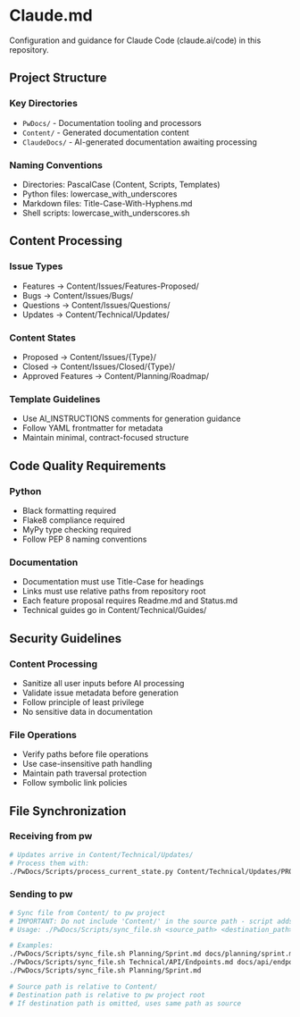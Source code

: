 # Claude.md

Configuration and guidance for Claude Code (claude.ai/code) in this repository.

## Project Structure

### Key Directories
- `PwDocs/` - Documentation tooling and processors
- `Content/` - Generated documentation content
- `ClaudeDocs/` - AI-generated documentation awaiting processing

### Naming Conventions
- Directories: PascalCase (Content, Scripts, Templates)
- Python files: lowercase_with_underscores
- Markdown files: Title-Case-With-Hyphens.md
- Shell scripts: lowercase_with_underscores.sh

## Content Processing

### Issue Types
- Features → Content/Issues/Features-Proposed/
- Bugs → Content/Issues/Bugs/
- Questions → Content/Issues/Questions/
- Updates → Content/Technical/Updates/

### Content States
- Proposed → Content/Issues/{Type}/
- Closed → Content/Issues/Closed/{Type}/
- Approved Features → Content/Planning/Roadmap/

### Template Guidelines
- Use AI_INSTRUCTIONS comments for generation guidance
- Follow YAML frontmatter for metadata
- Maintain minimal, contract-focused structure

## Code Quality Requirements

### Python
- Black formatting required
- Flake8 compliance required
- MyPy type checking required
- Follow PEP 8 naming conventions

### Documentation
- Documentation must use Title-Case for headings
- Links must use relative paths from repository root
- Each feature proposal requires Readme.md and Status.md
- Technical guides go in Content/Technical/Guides/

## Security Guidelines

### Content Processing
- Sanitize all user inputs before AI processing
- Validate issue metadata before generation
- Follow principle of least privilege
- No sensitive data in documentation

### File Operations
- Verify paths before file operations
- Use case-insensitive path handling
- Maintain path traversal protection
- Follow symbolic link policies

## File Synchronization

### Receiving from pw
```bash
# Updates arrive in Content/Technical/Updates/
# Process them with:
./PwDocs/Scripts/process_current_state.py Content/Technical/Updates/PROJECT_STATE.md
```

### Sending to pw
```bash
# Sync file from Content/ to pw project
# IMPORTANT: Do not include 'Content/' in the source path - script adds it automatically
# Usage: ./PwDocs/Scripts/sync_file.sh <source_path> <destination_path>

# Examples:
./PwDocs/Scripts/sync_file.sh Planning/Sprint.md docs/planning/sprint.md           # Explicit destination
./PwDocs/Scripts/sync_file.sh Technical/API/Endpoints.md docs/api/endpoints.md     # Follow lowercase convention
./PwDocs/Scripts/sync_file.sh Planning/Sprint.md                                  # Uses same path in pw

# Source path is relative to Content/
# Destination path is relative to pw project root
# If destination path is omitted, uses same path as source
```